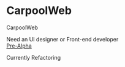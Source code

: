 # CarpoolWeb
CarpoolWeb

Need an UI designer or Front-end developer
<br>
<a href = "http://largetimmo.me:8080">Pre-Alpha</a>

Currently Refactoring

